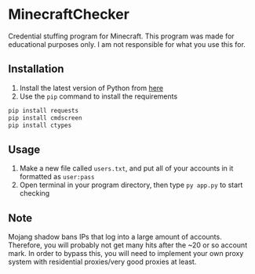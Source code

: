# MinecraftChecker
Credential stuffing program for Minecraft. This program was made for educational purposes only. I am not responsible for what you use this for.

## Installation
1. Install the latest version of Python from [here](https://www.python.org/downloads/)
2. Use the `pip` command to install the requirements
```bash
pip install requests
pip install cmdscreen
pip install ctypes
```
## Usage
1. Make a new file called `users.txt`, and put all of your accounts in it formatted as `user:pass`
2. Open terminal in your program directory, then type `py app.py` to start checking

## Note
Mojang shadow bans IPs that log into a large amount of accounts. Therefore, you will probably not get many hits after the ~20 or so account mark. In order to bypass this, you will need to implement your own proxy system with residential proxies/very good proxies at least.
